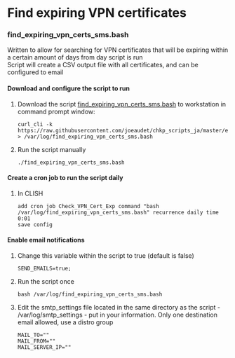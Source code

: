 # Find expiring VPN certificates #

### find_expiring_vpn_certs_sms.bash
Written to allow for searching for VPN certificates that will be expiring within a certain amount of days from day script is run  
Script will create a CSV output file with all certificates, and can be configured to email

#### Download and configure the script to run
1. Download the script [find_expiring_vpn_certs_sms.bash](https://raw.githubusercontent.com/joeaudet/chkp_scripts_ja/master/expiring_vpn_certs_reporting/find_expiring_vpn_certs_sms.bash) to workstation in command prompt window:
    ```
    curl_cli -k https://raw.githubusercontent.com/joeaudet/chkp_scripts_ja/master/expiring_vpn_certs_reporting/find_expiring_vpn_certs_sms.bash > /var/log/find_expiring_vpn_certs_sms.bash
    ```
1. Run the script manually
    ```
    ./find_expiring_vpn_certs_sms.bash
    ```

#### Create a cron job to run the script daily
1. In CLISH  
    ```
    add cron job Check_VPN_Cert_Exp command "bash /var/log/find_expiring_vpn_certs_sms.bash" recurrence daily time 0:01  
    save config
    ```

#### Enable email notifications
1. Change this variable within the script to true (default is false)
    ```
    SEND_EMAILS=true;
    ```
2. Run the script once
    ```
    bash /var/log/find_expiring_vpn_certs_sms.bash
    ```
3. Edit the smtp_settings file located in the same directory as the script - /var/log/smtp_settings - put in your information. Only one destination email allowed, use a distro group
    ```
    MAIL_TO=""  
    MAIL_FROM=""  
    MAIL_SERVER_IP=""  
    ```
